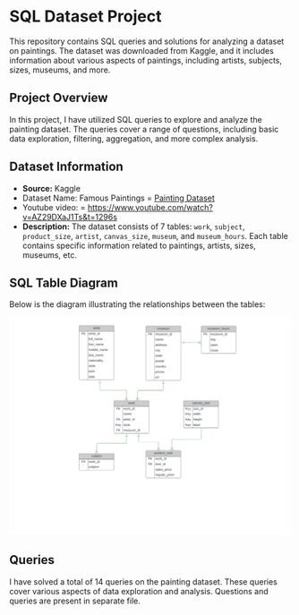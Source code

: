 # SQL Dataset Project

This repository contains SQL queries and solutions for analyzing a dataset on paintings. The dataset was downloaded from Kaggle, and it includes information about various aspects of paintings, including artists, subjects, sizes, museums, and more.

## Project Overview

In this project, I have utilized SQL queries to explore and analyze the painting dataset. The queries cover a range of questions, including basic data exploration, filtering, aggregation, and more complex analysis.

## Dataset Information

- **Source:** Kaggle
- Dataset Name: Famous Paintings =  [Painting Dataset](https://www.kaggle.com/datasets/mexwell/famous-paintings)
- Youtube video:                 = https://www.youtube.com/watch?v=AZ29DXaJ1Ts&t=1296s
- **Description:** The dataset consists of 7 tables: `work`, `subject`, `product_size`, `artist`, `canvas_size`, `museum`, and `museum_hours`. Each table contains specific information related to paintings, artists, sizes, museums, etc. 

## SQL Table Diagram

Below is the diagram illustrating the relationships between the tables:

![SQL Table Diagram](Paintaing_Diagram.jpg)


## Queries

I have solved a total of 14 queries on the painting dataset. These queries cover various aspects of data exploration and analysis. Questions and queries are present in separate file.




